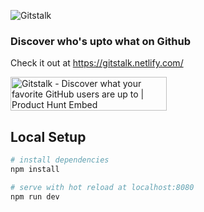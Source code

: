 ![Gitstalk](https://i.imgur.com/4TLcgCS.png)

### Discover who's upto what on Github
Check it out at https://gitstalk.netlify.com/

<a href="https://www.producthunt.com/posts/gitstalk?utm_source=badge-featured&utm_medium=badge&utm_souce=badge-gitstalk" target="_blank"><img src="https://api.producthunt.com/widgets/embed-image/v1/featured.svg?post_id=130890&theme=light" alt="Gitstalk - Discover what your favorite GitHub users are up to | Product Hunt Embed" style="width: 250px; height: 54px;" width="250px" height="54px" /></a>

## Local Setup

``` bash
# install dependencies
npm install

# serve with hot reload at localhost:8080
npm run dev
```